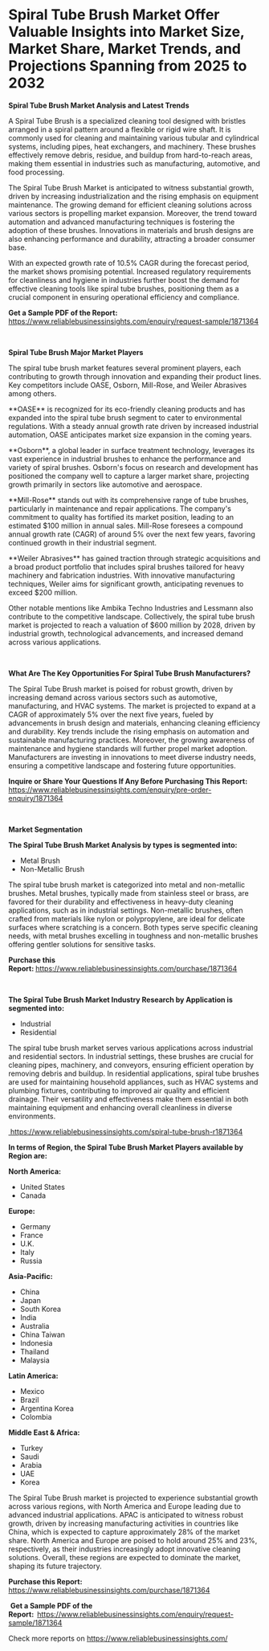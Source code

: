 <p><h1>Spiral Tube Brush Market Offer Valuable Insights into Market Size, Market Share, Market Trends, and Projections Spanning from 2025 to 2032</h1></p><p><strong>Spiral Tube Brush Market Analysis and Latest Trends</strong></p>
<p><p>A Spiral Tube Brush is a specialized cleaning tool designed with bristles arranged in a spiral pattern around a flexible or rigid wire shaft. It is commonly used for cleaning and maintaining various tubular and cylindrical systems, including pipes, heat exchangers, and machinery. These brushes effectively remove debris, residue, and buildup from hard-to-reach areas, making them essential in industries such as manufacturing, automotive, and food processing.</p><p>The Spiral Tube Brush Market is anticipated to witness substantial growth, driven by increasing industrialization and the rising emphasis on equipment maintenance. The growing demand for efficient cleaning solutions across various sectors is propelling market expansion. Moreover, the trend toward automation and advanced manufacturing techniques is fostering the adoption of these brushes. Innovations in materials and brush designs are also enhancing performance and durability, attracting a broader consumer base.</p><p>With an expected growth rate of 10.5% CAGR during the forecast period, the market shows promising potential. Increased regulatory requirements for cleanliness and hygiene in industries further boost the demand for effective cleaning tools like spiral tube brushes, positioning them as a crucial component in ensuring operational efficiency and compliance.</p></p>
<p><strong>Get a Sample PDF of the Report:&nbsp;</strong> <a href="https://www.reliablebusinessinsights.com/enquiry/request-sample/1871364?utm_campaign=3494&utm_medium=2&utm_source=Github&utm_content=ia&utm_term=02042025&utm_id=spiral-tube-brush">https://www.reliablebusinessinsights.com/enquiry/request-sample/1871364</a></p>
<p>&nbsp;</p>
<p><strong>Spiral Tube Brush Major Market Players</strong></p>
<p><p>The spiral tube brush market features several prominent players, each contributing to growth through innovation and expanding their product lines. Key competitors include OASE, Osborn, Mill-Rose, and Weiler Abrasives among others. </p><p>**OASE** is recognized for its eco-friendly cleaning products and has expanded into the spiral tube brush segment to cater to environmental regulations. With a steady annual growth rate driven by increased industrial automation, OASE anticipates market size expansion in the coming years.</p><p>**Osborn**, a global leader in surface treatment technology, leverages its vast experience in industrial brushes to enhance the performance and variety of spiral brushes. Osborn's focus on research and development has positioned the company well to capture a larger market share, projecting growth primarily in sectors like automotive and aerospace.</p><p>**Mill-Rose** stands out with its comprehensive range of tube brushes, particularly in maintenance and repair applications. The company's commitment to quality has fortified its market position, leading to an estimated $100 million in annual sales. Mill-Rose foresees a compound annual growth rate (CAGR) of around 5% over the next few years, favoring continued growth in their industrial segment.</p><p>**Weiler Abrasives** has gained traction through strategic acquisitions and a broad product portfolio that includes spiral brushes tailored for heavy machinery and fabrication industries. With innovative manufacturing techniques, Weiler aims for significant growth, anticipating revenues to exceed $200 million.</p><p>Other notable mentions like Ambika Techno Industries and Lessmann also contribute to the competitive landscape. Collectively, the spiral tube brush market is projected to reach a valuation of $600 million by 2028, driven by industrial growth, technological advancements, and increased demand across various applications.</p></p>
<p>&nbsp;</p>
<p><strong>What Are The Key Opportunities For Spiral Tube Brush Manufacturers?</strong></p>
<p><p>The Spiral Tube Brush market is poised for robust growth, driven by increasing demand across various sectors such as automotive, manufacturing, and HVAC systems. The market is projected to expand at a CAGR of approximately 5% over the next five years, fueled by advancements in brush design and materials, enhancing cleaning efficiency and durability. Key trends include the rising emphasis on automation and sustainable manufacturing practices. Moreover, the growing awareness of maintenance and hygiene standards will further propel market adoption. Manufacturers are investing in innovations to meet diverse industry needs, ensuring a competitive landscape and fostering future opportunities.</p></p>
<p><strong>Inquire or Share Your Questions If Any Before Purchasing This Report:</strong> <a href="https://www.reliablebusinessinsights.com/enquiry/pre-order-enquiry/1871364?utm_campaign=3494&utm_medium=2&utm_source=Github&utm_content=ia&utm_term=02042025&utm_id=spiral-tube-brush">https://www.reliablebusinessinsights.com/enquiry/pre-order-enquiry/1871364</a></p>
<p>&nbsp;</p>
<p><strong>Market Segmentation</strong></p>
<p><strong>The Spiral Tube Brush Market Analysis by types is segmented into:</strong></p>
<p><ul><li>Metal Brush</li><li>Non-Metallic Brush</li></ul></p>
<p><p>The spiral tube brush market is categorized into metal and non-metallic brushes. Metal brushes, typically made from stainless steel or brass, are favored for their durability and effectiveness in heavy-duty cleaning applications, such as in industrial settings. Non-metallic brushes, often crafted from materials like nylon or polypropylene, are ideal for delicate surfaces where scratching is a concern. Both types serve specific cleaning needs, with metal brushes excelling in toughness and non-metallic brushes offering gentler solutions for sensitive tasks.</p></p>
<p><strong>Purchase this Report:&nbsp;</strong><a href="https://www.reliablebusinessinsights.com/purchase/1871364?utm_campaign=3494&utm_medium=2&utm_source=Github&utm_content=ia&utm_term=02042025&utm_id=spiral-tube-brush">https://www.reliablebusinessinsights.com/purchase/1871364</a></p>
<p>&nbsp;</p>
<p><strong>The Spiral Tube Brush Market Industry Research by Application is segmented into:</strong></p>
<p><ul><li>Industrial</li><li>Residential</li></ul></p>
<p><p>The spiral tube brush market serves various applications across industrial and residential sectors. In industrial settings, these brushes are crucial for cleaning pipes, machinery, and conveyors, ensuring efficient operation by removing debris and buildup. In residential applications, spiral tube brushes are used for maintaining household appliances, such as HVAC systems and plumbing fixtures, contributing to improved air quality and efficient drainage. Their versatility and effectiveness make them essential in both maintaining equipment and enhancing overall cleanliness in diverse environments.</p></p>
<p><a href="https://www.reliablebusinessinsights.com/spiral-tube-brush-r1871364?utm_campaign=3494&utm_medium=2&utm_source=Github&utm_content=ia&utm_term=02042025&utm_id=spiral-tube-brush">&nbsp;https://www.reliablebusinessinsights.com/spiral-tube-brush-r1871364</a></p>
<p><strong>In terms of Region, the Spiral Tube Brush Market Players available by Region are:</strong></p>
<p>
    <p> <strong> North America: </strong>
        <ul>
            <li>United States</li>
            <li>Canada</li>
        </ul>
        </p> 
    <p> <strong> Europe: </strong>
        <ul>
            <li>Germany</li>
            <li>France</li>
            <li>U.K.</li>
            <li>Italy</li>
            <li>Russia</li>
        </ul>
        </p> 
    <p> <strong> Asia-Pacific: </strong>
        <ul>
            <li>China</li>
            <li>Japan</li>
            <li>South Korea</li>
            <li>India</li>
            <li>Australia</li>
            <li>China Taiwan</li>
            <li>Indonesia</li>
            <li>Thailand</li>
            <li>Malaysia</li>
        </ul>
        </p> 
    <p> <strong> Latin America: </strong>
        <ul>
            <li>Mexico</li>
            <li>Brazil</li>
            <li>Argentina Korea</li>
            <li>Colombia</li>
        </ul>
        </p> 
    <p> <strong> Middle East & Africa: </strong>
        <ul>
            <li>Turkey</li>
            <li>Saudi</li>
            <li>Arabia</li>
            <li>UAE</li>
            <li>Korea</li>
        </ul>
    </p>
    </p>
<p><p>The Spiral Tube Brush market is projected to experience substantial growth across various regions, with North America and Europe leading due to advanced industrial applications. APAC is anticipated to witness robust growth, driven by increasing manufacturing activities in countries like China, which is expected to capture approximately 28% of the market share. North America and Europe are poised to hold around 25% and 23%, respectively, as their industries increasingly adopt innovative cleaning solutions. Overall, these regions are expected to dominate the market, shaping its future trajectory.</p></p>
<p><strong>Purchase this Report: </strong><a href="https://www.reliablebusinessinsights.com/purchase/1871364?utm_campaign=3494&utm_medium=2&utm_source=Github&utm_content=ia&utm_term=02042025&utm_id=spiral-tube-brush">https://www.reliablebusinessinsights.com/purchase/1871364</a></p>
<p>&nbsp;<strong>Get a Sample PDF of the Report:&nbsp;&nbsp;</strong><a href="https://www.reliablebusinessinsights.com/enquiry/request-sample/1871364?utm_campaign=3494&utm_medium=2&utm_source=Github&utm_content=ia&utm_term=02042025&utm_id=spiral-tube-brush">https://www.reliablebusinessinsights.com/enquiry/request-sample/1871364</a></p>
<p><strong></strong></p>
<p>Check more reports on <a href="https://www.reliablebusinessinsights.com/?utm_campaign=3494&utm_medium=2&utm_source=Github&utm_content=ia&utm_term=02042025&utm_id=spiral-tube-brush">https://www.reliablebusinessinsights.com/</a></p>
